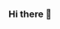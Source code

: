 ### Hi there 👋

<!--
**Mosesedem/Mosesedem** is a ✨ _special_ ✨ repository because its `README.md` (this file) appears on your GitHub profile.

Here are some ideas to get you started:

- 🔭 I’m currently working on my first PHP project
- 🌱 I’m currently learning to code PHP
- 👯 I’m looking to collaborate on anything that's both educative and productive
- 🤔 I'm willing to learn... yeah 😄!
- 💬 Ask me about 🤷‍♂️
- 📫 How to reach me: Do me an email at mosesedem81@gmail.com
- 😄 Pronouns: He/Him
- ⚡ Fun fact: 🤷‍♂️
-->
